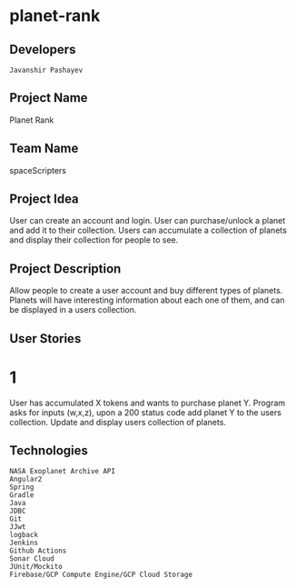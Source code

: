 # planet-rank
 
## Developers
    Javanshir Pashayev

## Project Name
Planet Rank 
   
## Team Name
spaceScripters

## Project Idea 
User can create an account and login. User can purchase/unlock a planet and add it to their collection. Users can accumulate a collection of planets and display their collection for people to see.

## Project Description
Allow people to create a user account and buy different types of planets. Planets will have interesting information about each one of them, and can be displayed in a users collection.

## User Stories
# 1 
User has accumulated X tokens and wants to purchase planet Y. Program asks for inputs (w,x,z), upon a 200 status code add planet Y to the users collection. Update and display users collection of planets.

## Technologies 
    NASA Exoplanet Archive API 
    Angular2
    Spring
    Gradle 
    Java
    JDBC
    Git
    JJwt
    logback
    Jenkins
    Github Actions
    Sonar Cloud
    JUnit/Mockito
    Firebase/GCP Compute Engine/GCP Cloud Storage